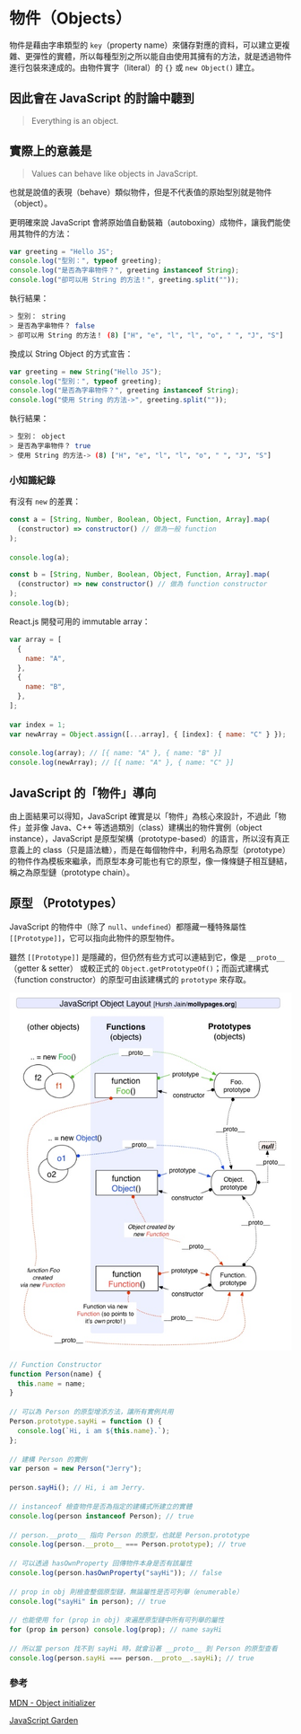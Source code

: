 # 物件（Objects）

物件是藉由字串類型的 `key`（property name）來儲存對應的資料，可以建立更複雜、更彈性的實體，所以每種型別之所以能自由使用其擁有的方法，就是透過物件進行包裝來達成的。由物件實字（literal）的 `{}` 或 `new Object()` 建立。

## 因此會在 JavaScript 的討論中聽到

> Everything is an object.

## 實際上的意義是

> Values can behave like objects in JavaScript.

也就是說值的表現（behave）類似物件，但是不代表值的原始型別就是物件（object）。

更明確來說 JavaScript 會將原始值自動裝箱（autoboxing）成物件，讓我們能使用其物件的方法：

```js
var greeting = "Hello JS";
console.log("型別：", typeof greeting);
console.log("是否為字串物件？", greeting instanceof String);
console.log("卻可以用 String 的方法！", greeting.split(""));
```

執行結果：

```bash
> 型別： string
> 是否為字串物件？ false
> 卻可以用 String 的方法！ (8) ["H", "e", "l", "l", "o", " ", "J", "S"]
```

換成以 String Object 的方式宣告：

```js
var greeting = new String("Hello JS");
console.log("型別：", typeof greeting);
console.log("是否為字串物件？", greeting instanceof String);
console.log("使用 String 的方法->", greeting.split(""));
```

執行結果：

```bash
> 型別： object
> 是否為字串物件？ true
> 使用 String 的方法-> (8) ["H", "e", "l", "l", "o", " ", "J", "S"]
```

### 小知識紀錄

有沒有 `new` 的差異：

```js
const a = [String, Number, Boolean, Object, Function, Array].map(
  (constructor) => constructor() // 做為一般 function
);

console.log(a);
```

```js
const b = [String, Number, Boolean, Object, Function, Array].map(
  (constructor) => new constructor() // 做為 function constructor
);
console.log(b);
```

React.js 開發可用的 immutable array：

```js
var array = [
  {
    name: "A",
  },
  {
    name: "B",
  },
];

var index = 1;
var newArray = Object.assign([...array], { [index]: { name: "C" } });

console.log(array); // [{ name: "A" }, { name: "B" }]
console.log(newArray); // [{ name: "A" }, { name: "C" }]
```

<!-- TODO -->

<!-- ### Computed Property

### 深拷貝 vs 淺拷貝

### Object.defineProperty()

### instanceof

### isPrototypeOf

### Object.defineProperty() 舉例 in

### Object.create() -->

<!-- Move to the prototypes' chapter -->

## JavaScript 的「物件」導向

由上面結果可以得知，JavaScript 確實是以「物件」為核心來設計，不過此「物件」並非像 Java、C++ 等透過類別（class）建構出的物件實例（object instance），JavaScript 是原型架構（prototype-based）的語言，所以沒有真正意義上的 class（只是語法糖），而是在每個物件中，利用名為原型（prototype）的物件作為模板來繼承，而原型本身可能也有它的原型，像一條條鏈子相互鏈結，稱之為原型鏈（prototype chain）。

## 原型 （Prototypes）

JavaScript 的物件中（除了 `null`、`undefined`）都隱藏一種特殊屬性 `[[Prototype]]`，它可以指向此物件的原型物件。

雖然 `[[Prototype]]` 是隱藏的，但仍然有些方式可以連結到它，像是 `__proto__`（getter & setter） 或較正式的 `Object.getPrototypeOf()`；而函式建構式（function constructor）的原型可由該建構式的 `prototype` 來存取。

![Prototype layout](../../assets/images/prototype-layout.jpg)

```js
// Function Constructor
function Person(name) {
  this.name = name;
}

// 可以為 Person 的原型增添方法，讓所有實例共用
Person.prototype.sayHi = function () {
  console.log(`Hi, i am ${this.name}.`);
};

// 建構 Person 的實例
var person = new Person("Jerry");

person.sayHi(); // Hi, i am Jerry.

// instanceof 檢查物件是否為指定的建構式所建立的實體
console.log(person instanceof Person); // true

// person.__proto__ 指向 Person 的原型，也就是 Person.prototype
console.log(person.__proto__ === Person.prototype); // true

// 可以透過 hasOwnProperty 回傳物件本身是否有該屬性
console.log(person.hasOwnProperty("sayHi")); // false

// prop in obj 則檢查整個原型鏈，無論屬性是否可列舉（enumerable）
console.log("sayHi" in person); // true

// 也能使用 for (prop in obj) 來遍歷原型鏈中所有可列舉的屬性
for (prop in person) console.log(prop); // name sayHi

// 所以當 person 找不到 sayHi 時，就會沿著 __proto__ 到 Person 的原型查看
console.log(person.sayHi === person.__proto__.sayHi); // true
```

### 參考

[MDN - Object initializer](https://developer.mozilla.org/zh-TW/docs/Web/JavaScript/Reference/Operators/Object_initializer)

[JavaScript Garden](https://bonsaiden.github.io/JavaScript-Garden/#object)
